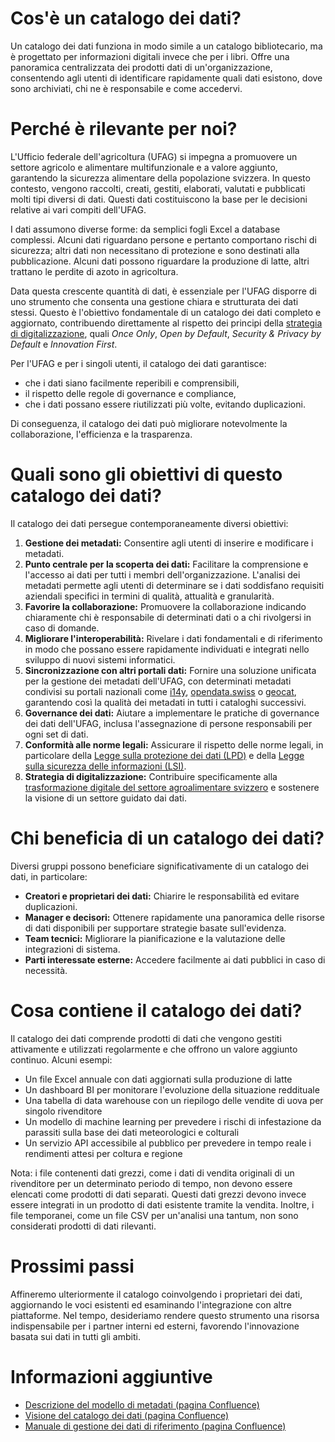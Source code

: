 # Cos'è un catalogo dei dati?

Un catalogo dei dati funziona in modo simile a un catalogo bibliotecario, ma è progettato per informazioni digitali invece che per i libri. Offre una panoramica centralizzata dei prodotti dati di un'organizzazione, consentendo agli utenti di identificare rapidamente quali dati esistono, dove sono archiviati, chi ne è responsabile e come accedervi.

# Perché è rilevante per noi?

L'Ufficio federale dell'agricoltura (UFAG) si impegna a promuovere un settore agricolo e alimentare multifunzionale e a valore aggiunto, garantendo la sicurezza alimentare della popolazione svizzera. In questo contesto, vengono raccolti, creati, gestiti, elaborati, valutati e pubblicati molti tipi diversi di dati. Questi dati costituiscono la base per le decisioni relative ai vari compiti dell'UFAG.

I dati assumono diverse forme: da semplici fogli Excel a database complessi. Alcuni dati riguardano persone e pertanto comportano rischi di sicurezza; altri dati non necessitano di protezione e sono destinati alla pubblicazione. Alcuni dati possono riguardare la produzione di latte, altri trattano le perdite di azoto in agricoltura.

Data questa crescente quantità di dati, è essenziale per l'UFAG disporre di uno strumento che consenta una gestione chiara e strutturata dei dati stessi. Questo è l'obiettivo fondamentale di un catalogo dei dati completo e aggiornato, contribuendo direttamente al rispetto dei principi della [strategia di digitalizzazione](https://digiagrifood.ch/digiknowhow/digitalisierungsstrategie), quali *Once Only*, *Open by Default*, *Security & Privacy by Default* e *Innovation First*.

Per l'UFAG e per i singoli utenti, il catalogo dei dati garantisce:

- che i dati siano facilmente reperibili e comprensibili,
- il rispetto delle regole di governance e compliance,
- che i dati possano essere riutilizzati più volte, evitando duplicazioni.

Di conseguenza, il catalogo dei dati può migliorare notevolmente la collaborazione, l'efficienza e la trasparenza.

# Quali sono gli obiettivi di questo catalogo dei dati?

Il catalogo dei dati persegue contemporaneamente diversi obiettivi:

1. **Gestione dei metadati:** Consentire agli utenti di inserire e modificare i metadati.
2. **Punto centrale per la scoperta dei dati:** Facilitare la comprensione e l'accesso ai dati per tutti i membri dell'organizzazione. L'analisi dei metadati permette agli utenti di determinare se i dati soddisfano requisiti aziendali specifici in termini di qualità, attualità e granularità.
3. **Favorire la collaborazione:** Promuovere la collaborazione indicando chiaramente chi è responsabile di determinati dati o a chi rivolgersi in caso di domande.
4. **Migliorare l'interoperabilità:** Rivelare i dati fondamentali e di riferimento in modo che possano essere rapidamente individuati e integrati nello sviluppo di nuovi sistemi informatici.
5. **Sincronizzazione con altri portali dati:** Fornire una soluzione unificata per la gestione dei metadati dell'UFAG, con determinati metadati condivisi su portali nazionali come [i14y](https://www.i14y.admin.ch/), [opendata.swiss](https://opendata.swiss/) o [geocat](https://www.geocat.ch/datahub), garantendo così la qualità dei metadati in tutti i cataloghi successivi.
6. **Governance dei dati:** Aiutare a implementare le pratiche di governance dei dati dell'UFAG, inclusa l'assegnazione di persone responsabili per ogni set di dati.
7. **Conformità alle norme legali:** Assicurare il rispetto delle norme legali, in particolare della [Legge sulla protezione dei dati (LPD)](https://www.fedlex.admin.ch/eli/cc/2022/491) e della [Legge sulla sicurezza delle informazioni (LSI)](https://www.fedlex.admin.ch/eli/cc/2022/232).
8. **Strategia di digitalizzazione:** Contribuire specificamente alla [trasformazione digitale del settore agroalimentare svizzero](https://digiagrifood.ch/digiknowhow/digitalisierungsstrategie) e sostenere la visione di un settore guidato dai dati.

# Chi beneficia di un catalogo dei dati?

Diversi gruppi possono beneficiare significativamente di un catalogo dei dati, in particolare:

- **Creatori e proprietari dei dati:** Chiarire le responsabilità ed evitare duplicazioni.
- **Manager e decisori:** Ottenere rapidamente una panoramica delle risorse di dati disponibili per supportare strategie basate sull'evidenza.
- **Team tecnici:** Migliorare la pianificazione e la valutazione delle integrazioni di sistema.
- **Parti interessate esterne:** Accedere facilmente ai dati pubblici in caso di necessità.

# Cosa contiene il catalogo dei dati?
Il catalogo dei dati comprende prodotti di dati che vengono gestiti attivamente e utilizzati regolarmente e che offrono un valore aggiunto continuo. Alcuni esempi:
- Un file Excel annuale con dati aggiornati sulla produzione di latte
- Un dashboard BI per monitorare l'evoluzione della situazione reddituale
- Una tabella di data warehouse con un riepilogo delle vendite di uova per singolo rivenditore
- Un modello di machine learning per prevedere i rischi di infestazione da parassiti sulla base dei dati meteorologici e colturali
- Un servizio API accessibile al pubblico per prevedere in tempo reale i rendimenti attesi per coltura e regione

Nota: i file contenenti dati grezzi, come i dati di vendita originali di un rivenditore per un determinato periodo di tempo, non devono essere elencati come prodotti di dati separati. Questi dati grezzi devono invece essere integrati in un prodotto di dati esistente tramite la vendita.
Inoltre, i file temporanei, come un file CSV per un'analisi una tantum, non sono considerati prodotti di dati rilevanti.

# Prossimi passi

Affineremo ulteriormente il catalogo coinvolgendo i proprietari dei dati, aggiornando le voci esistenti ed esaminando l'integrazione con altre piattaforme. Nel tempo, desideriamo rendere questo strumento una risorsa indispensabile per i partner interni ed esterni, favorendo l'innovazione basata sui dati in tutti gli ambiti.

# Informazioni aggiuntive

- [Descrizione del modello di metadati (pagina Confluence)](https://blw-ofag-ufag.atlassian.net/wiki/spaces/AB/pages/403701818)
- [Visione del catalogo dei dati (pagina Confluence)](https://blw-ofag-ufag.atlassian.net/wiki/spaces/KDT/pages/342098136)
- [Manuale di gestione dei dati di riferimento (pagina Confluence)](https://blw-ofag-ufag.atlassian.net/wiki/spaces/AB/pages/354025506)
